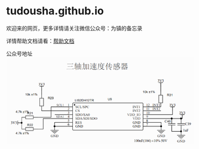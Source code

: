 # tudousha.github.io
欢迎来的网页，更多详情请关注微信公众号：为镇的备忘录

详情帮助文档请看：[帮助文档](https://tudousha.asia/bangzhu)

公众号地址![公众号二维码](assets/20221123_085003.png)
